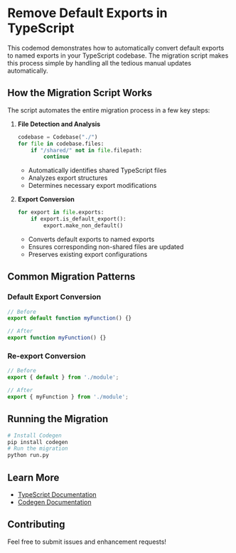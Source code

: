 # Remove Default Exports in TypeScript

This codemod demonstrates how to automatically convert default exports to named exports in your TypeScript codebase. The migration script makes this process simple by handling all the tedious manual updates automatically.

## How the Migration Script Works

The script automates the entire migration process in a few key steps:

1. **File Detection and Analysis**

   ```python
   codebase = Codebase("./")
   for file in codebase.files:
       if "/shared/" not in file.filepath:
           continue
   ```

   - Automatically identifies shared TypeScript files
   - Analyzes export structures
   - Determines necessary export modifications

1. **Export Conversion**

   ```python
   for export in file.exports:
       if export.is_default_export():
           export.make_non_default()
   ```

   - Converts default exports to named exports
   - Ensures corresponding non-shared files are updated
   - Preserves existing export configurations

## Common Migration Patterns

### Default Export Conversion

```typescript
// Before
export default function myFunction() {}

// After
export function myFunction() {}
```

### Re-export Conversion

```typescript
// Before
export { default } from './module';

// After
export { myFunction } from './module';
```

## Running the Migration

```bash
# Install Codegen
pip install codegen
# Run the migration
python run.py
```

## Learn More

- [TypeScript Documentation](https://www.typescriptlang.org/docs/)
- [Codegen Documentation](https://docs.codegen.com)

## Contributing

Feel free to submit issues and enhancement requests!

